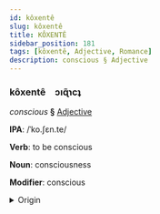 ```yaml
---
id: kôxentê
slug: kôxentê
title: KÔXENTÊ
sidebar_position: 181
tags: [kôxentê, Adjective, Romance]
description: conscious § Adjective
---
```


### kôxentê&emsp;<span kind="abugida">ɔıɋ̃ɿcʇ</span>

*conscious* **§** [Adjective](../../tags/Adjective)

**IPA**: /ˈko.ʃɛn.te/

**Verb**: to be conscious

**Noun**: consciousness

**Modifier**: conscious

<details>
    <summary>Origin</summary>
    Italian cosciente /koʃˈʃɛn.te/<br/>
    <em>Romance Language Family</em>
</details>